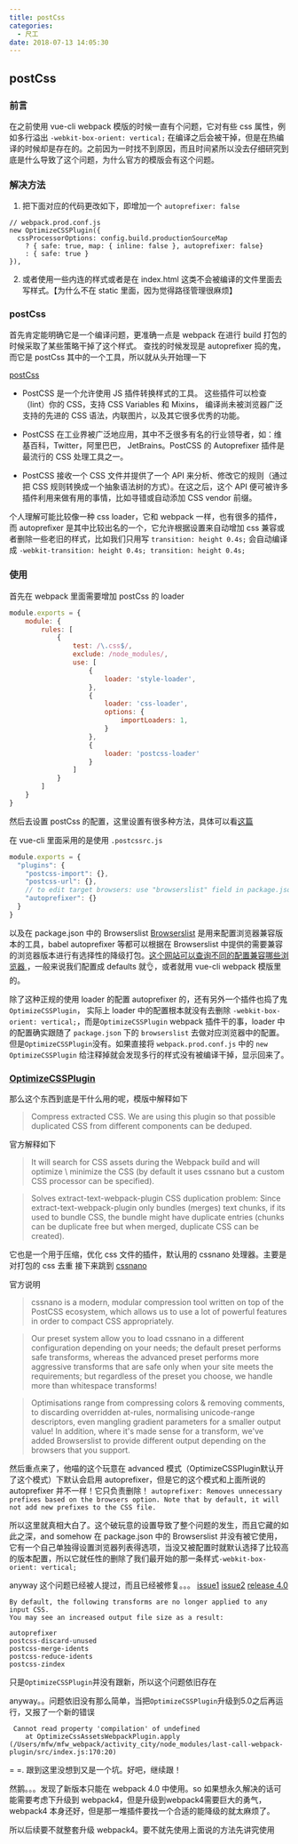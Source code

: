 ```yaml
---
title: postCss
categories:
  - 尺工
date: 2018-07-13 14:05:30
---
```

<p></p>
<!-- more -->

## postCss

### 前言
在之前使用 vue-cli webpack 模版的时候一直有个问题，它对有些 css 属性，例如多行溢出  `-webkit-box-orient: vertical;` 在编译之后会被干掉，但是在热编译的时候却是存在的。之前因为一时找不到原因，而且时间紧所以没去仔细研究到底是什么导致了这个问题，为什么官方的模版会有这个问题。

### 解决方法
1. 把下面对应的代码更改如下，即增加一个 `autoprefixer: false`
```
// webpack.prod.conf.js
new OptimizeCSSPlugin({
  cssProcessorOptions: config.build.productionSourceMap
    ? { safe: true, map: { inline: false }, autoprefixer: false}
    : { safe: true }
}),
```

2. 或者使用一些内连的样式或者是在 index.html 这类不会被编译的文件里面去写样式。【为什么不在 static 里面，因为觉得路径管理很麻烦】

### postCss
首先肯定能明确它是一个编译问题，更准确一点是 webpack 在进行 build 打包的时候采取了某些策略干掉了这个样式。 
查找的时候发现是 autoprefixer 捣的鬼，而它是 postCss 其中的一个工具，所以就从头开始理一下

[postCss](https://github.com/postcss/postcss)
- PostCSS 是一个允许使用 JS 插件转换样式的工具。 这些插件可以检查（lint）你的 CSS，支持 CSS Variables 和 Mixins， 编译尚未被浏览器广泛支持的先进的 CSS 语法，内联图片，以及其它很多优秀的功能。

- PostCSS 在工业界被广泛地应用，其中不乏很多有名的行业领导者，如：维基百科，Twitter，阿里巴巴， JetBrains。PostCSS 的 Autoprefixer 插件是最流行的 CSS 处理工具之一。

- PostCSS 接收一个 CSS 文件并提供了一个 API 来分析、修改它的规则（通过把 CSS 规则转换成一个抽象语法树的方式）。在这之后，这个 API 便可被许多插件利用来做有用的事情，比如寻错或自动添加 CSS vendor 前缀。

个人理解可能比较像一种 css loader，它和 webpack 一样，也有很多的插件，而 autoprefixer 是其中比较出名的一个，它允许根据设置来自动增加 css 兼容或者删除一些老旧的样式，比如我们只用写 `transition: height 0.4s;` 会自动编译成 `-webkit-transition: height 0.4s; transition: height 0.4s;`

### 使用
首先在 webpack 里面需要增加 postCss 的 loader 
``` js
module.exports = {
    module: {
        rules: [
            {
                test: /\.css$/,
                exclude: /node_modules/,
                use: [
                    {
                        loader: 'style-loader',
                    },
                    {
                        loader: 'css-loader',
                        options: {
                            importLoaders: 1,
                        }
                    },
                    {
                        loader: 'postcss-loader'
                    }
                ]
            }
        ]
    }
}
```
然后去设置 postCss 的配置，这里设置有很多种方法，具体可以看[这篇](https://github.com/michael-ciniawsky/postcss-load-config)

在 vue-cli 里面采用的是使用 `.postcssrc.js` 
```js
module.exports = {
  "plugins": {
    "postcss-import": {},
    "postcss-url": {},
    // to edit target browsers: use "browserslist" field in package.json
    "autoprefixer": {}
  }
}
```
以及在 package.json 中的 Browserslist
[Browserslist](https://github.com/browserslist/browserslist) 是用来配置浏览器兼容版本的工具，babel autoprefixer 等都可以根据在 Browserslist 中提供的需要兼容的浏览器版本进行有选择性的降级打包。[这个网站可以查询不同的配置兼容哪些浏览器 ](http://browserl.ist/?q=defaults)，一般来说我们配置成 defaults 就👌，或者就用 vue-cli webpack 模版里的。


除了这种正规的使用 loader 的配置 autoprefixer 的，还有另外一个插件也捣了鬼 `OptimizeCSSPlugin`，
实际上 loader 中的配置根本就没有去删除 `-webkit-box-orient: vertical;`，而是`OptimizeCSSPlugin` webpack 插件干的事，loader 中的配置确实跟随了 `package.json` 下的 `browserslist` 去做对应浏览器中的配置。但是`OptimizeCSSPlugin`没有。如果直接将 `webpack.prod.conf.js` 中的 `new OptimizeCSSPlugin` 给注释掉就会发现多行的样式没有被编译干掉，显示回来了。

### [OptimizeCSSPlugin](https://github.com/NMFR/optimize-css-assets-webpack-plugin)
那么这个东西到底是干什么用的呢，模版中解释如下
> Compress extracted CSS. We are using this plugin so that possible duplicated CSS from different components can be deduped.

官方解释如下
> It will search for CSS assets during the Webpack build and will optimize \ minimize the CSS (by default it uses cssnano but a custom CSS processor can be specified).

>Solves extract-text-webpack-plugin CSS duplication problem:
Since extract-text-webpack-plugin only bundles (merges) text chunks, if its used to bundle CSS, the bundle might have duplicate entries (chunks can be duplicate free but when merged, duplicate CSS can be created).

它也是一个用于压缩，优化 css 文件的插件，默认用的 cssnano 处理器。主要是对打包的 css 去重
接下来跳到 [cssnano](https://github.com/cssnano/cssnano) 

官方说明
> cssnano is a modern, modular compression tool written on top of the PostCSS ecosystem, which allows us to use a lot of powerful features in order to compact CSS appropriately.

>Our preset system allow you to load cssnano in a different configuration depending on your needs; the default preset performs safe transforms, whereas the advanced preset performs more aggressive transforms that are safe only when your site meets the requirements; but regardless of the preset you choose, we handle more than whitespace transforms!

>Optimisations range from compressing colors & removing comments, to discarding overridden at-rules, normalising unicode-range descriptors, even mangling gradient parameters for a smaller output value! In addition, where it's made sense for a transform, we've added Browserslist to provide different output depending on the browsers that you support.

然后重点来了，他喵的这个玩意在 advanced 模式（OptimizeCSSPlugin默认开了这个模式）下默认会启用 autoprefixer，但是它的这个模式和上面所说的 autoprefixer 并不一样！它只负责删除！
`autoprefixer: Removes unnecessary prefixes based on the browsers option. Note that by default, it will not add new prefixes to the CSS file.`

所以这里就真相大白了。这个破玩意的设置导致了整个问题的发生，而且它藏的如此之深，and somehow 在 package.json 中的 Browserslist 并没有被它使用，它有一个自己单独得设置浏览器列表得选项，当没又被配置时就默认选择了比较高的版本配置，所以它就任性的删除了我们最开始的那一条样式`-webkit-box-orient: vertical;`

anyway 这个问题已经被人提过，而且已经被修复。。。
[issue1](https://github.com/webpack-contrib/css-loader/issues/281)
[issue2](https://github.com/cssnano/cssnano/issues/252)
[release 4.0](https://github.com/cssnano/cssnano/releases/tag/v4.0.0-rc.0)
```
By default, the following transforms are no longer applied to any input CSS.
You may see an increased output file size as a result:

autoprefixer
postcss-discard-unused
postcss-merge-idents
postcss-reduce-idents
postcss-zindex
```


只是`OptimizeCSSPlugin`并没有跟新，所以这个问题依旧存在

anyway。。问题依旧没有那么简单，当把`OptimizeCSSPlugin`升级到5.0之后再运行，又报了一个新的错误
```
 Cannot read property 'compilation' of undefined
    at OptimizeCssAssetsWebpackPlugin.apply (/Users/mfw/mfw_webpack/activity_city/node_modules/last-call-webpack-plugin/src/index.js:170:20)
```

= =. 跟到这里没想到又是一个坑。好吧，继续跟！

然鹅。。。发现了新版本只能在 webpack 4.0 中使用。so 如果想永久解决的话可能需要考虑下升级到 webpack4，但是升级到webpack4需要巨大的勇气，webpack4 本身还好，但是那一堆插件要找一个合适的能降级的就太麻烦了。

所以后续要不就整套升级 webpack4。要不就先使用上面说的方法先讲究使用
